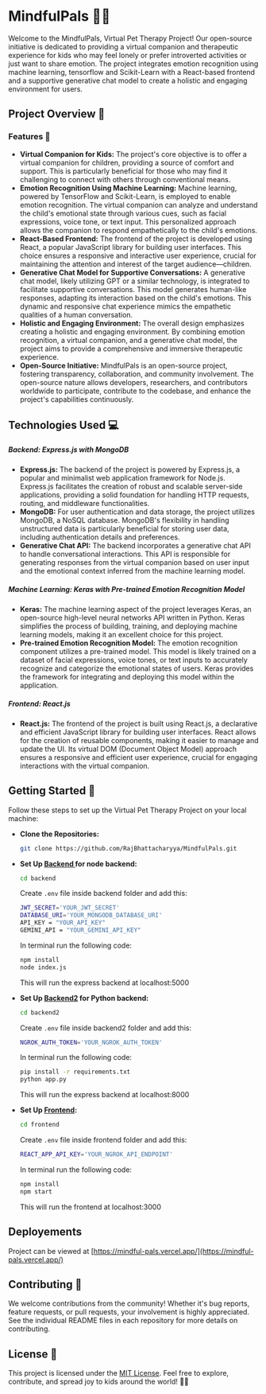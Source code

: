 # MindfulPals 🚀🐾

Welcome to the MindfulPals, Virtual Pet Therapy Project! Our open-source initiative is dedicated to providing a virtual companion and therapeutic experience for kids who may feel lonely or prefer introverted activities or just want to share emotion. The project integrates emotion recognition using machine learning, tensorflow and Scikit-Learn with a React-based frontend and a supportive generative chat model to create a holistic and engaging environment for users.

## Project Overview 🌟

### Features 🎉

* **Virtual Companion for Kids:**
  The project's core objective is to offer a virtual companion for children, providing a source of comfort and support. This is particularly beneficial for those who may find it challenging to connect with others through conventional means.
* **Emotion Recognition Using Machine Learning:**
  Machine learning, powered by TensorFlow and Scikit-Learn, is employed to enable emotion recognition. The virtual companion can analyze and understand the child's emotional state through various cues, such as facial expressions, voice tone, or text input. This personalized approach allows the companion to respond empathetically to the child's emotions.
* **React-Based Frontend:**
  The frontend of the project is developed using React, a popular JavaScript library for building user interfaces. This choice ensures a responsive and interactive user experience, crucial for maintaining the attention and interest of the target audience—children.
* **Generative Chat Model for Supportive Conversations:**
  A generative chat model, likely utilizing GPT or a similar technology, is integrated to facilitate supportive conversations. This model generates human-like responses, adapting its interaction based on the child's emotions. This dynamic and responsive chat experience mimics the empathetic qualities of a human conversation.
* **Holistic and Engaging Environment:**
  The overall design emphasizes creating a holistic and engaging environment. By combining emotion recognition, a virtual companion, and a generative chat model, the project aims to provide a comprehensive and immersive therapeutic experience.
* **Open-Source Initiative:**
  MindfulPals is an open-source project, fostering transparency, collaboration, and community involvement. The open-source nature allows developers, researchers, and contributors worldwide to participate, contribute to the codebase, and enhance the project's capabilities continuously.

## Technologies Used 💻

##### Backend: Express.js with MongoDB

* **Express.js:** The backend of the project is powered by Express.js, a popular and minimalist web application framework for Node.js. Express.js facilitates the creation of robust and scalable server-side applications, providing a solid foundation for handling HTTP requests, routing, and middleware functionalities.
* **MongoDB:** For user authentication and data storage, the project utilizes MongoDB, a NoSQL database. MongoDB's flexibility in handling unstructured data is particularly beneficial for storing user data, including authentication details and preferences.
* **Generative Chat API:** The backend incorporates a generative chat API to handle conversational interactions. This API is responsible for generating responses from the virtual companion based on user input and the emotional context inferred from the machine learning model.

##### Machine Learning: Keras with Pre-trained Emotion Recognition Model

* **Keras:** The machine learning aspect of the project leverages Keras, an open-source high-level neural networks API written in Python. Keras simplifies the process of building, training, and deploying machine learning models, making it an excellent choice for this project.
* **Pre-trained Emotion Recognition Model:** The emotion recognition component utilizes a pre-trained model. This model is likely trained on a dataset of facial expressions, voice tones, or text inputs to accurately recognize and categorize the emotional states of users. Keras provides the framework for integrating and deploying this model within the application.

##### Frontend: React.js

* **React.js:** The frontend of the project is built using React.js, a declarative and efficient JavaScript library for building user interfaces. React allows for the creation of reusable components, making it easier to manage and update the UI. Its virtual DOM (Document Object Model) approach ensures a responsive and efficient user experience, crucial for engaging interactions with the virtual companion.

## Getting Started 🚀

Follow these steps to set up the Virtual Pet Therapy Project on your local machine:

* **Clone the Repositories:**

  ```bash
  git clone https://github.com/RajBhattacharyya/MindfulPals.git
  ```
* **Set Up [Backend ](https://github.com/RajBhattacharyya/MindfulPals/tree/master/backend)for node backend:**

  ```bash
  cd backend
  ```

  Create `.env` file inside backend folder and add this:

  ```bash
  JWT_SECRET='YOUR_JWT_SECRET'
  DATABASE_URI='YOUR_MONGODB_DATABASE_URI'
  API_KEY = "YOUR_API_KEY"
  GEMINI_API = "YOUR_GEMINI_API_KEY"
  ```

  In terminal run the following code:

  ```bash
  npm install
  node index.js
  ```

  This will run the express backend at localhost:5000
* **Set Up [Backend2](https://github.com/RajBhattacharyya/MindfulPals/tree/master/backend2) for Python backend:**

  ```bash
  cd backend2
  ```

  Create `.env` file inside backend2 folder and add this:

  ```bash
  NGROK_AUTH_TOKEN='YOUR_NGROK_AUTH_TOKEN'
  ```

  In terminal run the following code:

  ```bash
  pip install -r requirements.txt
  python app.py
  ```

  This will run the express backend at localhost:8000
* **Set Up [Frontend](https://github.com/RajBhattacharyya/MindfulPals/tree/master/frontend):**

  ```bash
  cd frontend
  ```

  Create `.env` file inside frontend folder and add this:

  ```bash
  REACT_APP_API_KEY='YOUR_NGROK_API_ENDPOINT'
  ```

  In terminal run the following code:

  ```bash
  npm install
  npm start
  ```

  This will run the frontend at localhost:3000

## Deployements

Project can be viewed at [https://mindful-pals.vercel.app/](https://mindful-pals.vercel.app/)

## Contributing 🤝

We welcome contributions from the community! Whether it's bug reports, feature requests, or pull requests, your involvement is highly appreciated. See the individual README files in each repository for more details on contributing.

## License 📝

This project is licensed under the [MIT License](LICENSE). Feel free to explore, contribute, and spread joy to kids around the world! 🌈🐾
